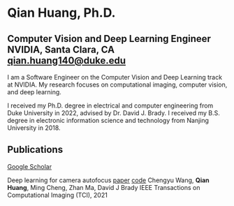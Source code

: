# Qian Huang, Ph.D.
Computer Vision and Deep Learning Engineer
NVIDIA, Santa Clara, CA
qian.huang140@duke.edu
---
I am a Software Engineer on the Computer Vision and Deep Learning track at NVIDIA. My research focuses on computational imaging, computer vision, and deep learning.

I received my Ph.D. degree in electrical and computer engineering from Duke University in 2022, advised by Dr. David J. Brady. I received my B.S. degree in electronic information science and technology from Nanjing University in 2018.

## Publications
[Google Scholar](https://scholar.google.com/citations?user=MbdZteAAAAAJ&hl=en)

Deep learning for camera autofocus [paper]() [code]()
Chengyu Wang, **Qian Huang**, Ming Cheng, Zhan Ma, David J Brady
IEEE Transactions on Computational Imaging (TCI), 2021

